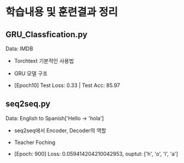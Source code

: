 # 학습내용 및 훈련결과 정리

## GRU_Classfication.py

Data: IMDB

* Torchtext 기본적인 사용법

* GRU 모델 구조 

* [Epoch10] Test Loss:  0.33 | Test Acc: 85.97

## seq2seq.py

Data: English to Spanish['Hello -> 'hola']

* seq2seq에서 Encoder, Decoder의 역할

* Teacher Foching

* [Epoch: 900] Loss: 0.059414204210042953,  ouptut: ['h', 'o', 'l', 'a']